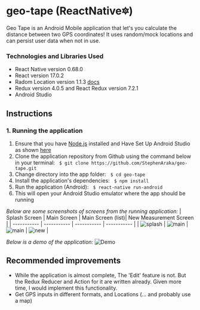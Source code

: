 # geo-tape  (ReactNative🔯) 

Geo Tape is an Android Mobile application that let's you calculate the distance between two GPS coordinates! It uses random/mock locations and can persist user data when not in use. 

### Technologies and Libraries Used
- React Native version 0.68.0
- React version 17.0.2
- Radom Location version 1.1.3 [docs](https://github.com/rmrs/random-location)
- Redux version 4.0.5 and React Redux version 7.2.1
- Android Studio


## Instructions
### 1. Running the application
1. Ensure that you have [Node.js](https://nodejs.org/en/) installed and Have Set Up Android Studio as shown [here](https://reactnative.dev/docs/environment-setup)
2. Clone the application repository from Github using the command below in your terminal:
&nbsp; `$ git clone https://github.com/StephenAraka/geo-tape.git`
3. Change directory into the app folder:
&nbsp; `$ cd geo-tape`
4. Install the application's dependencies:
&nbsp; `$ npm install`
5. Run the application (Android):
&nbsp; `$ react-native run-android`
6. This will open your Android Studio emulator where the app should be running

_Below are some screenshots of screens from the running application:_
| Splash Screen      | Main Screen | Main Screen  (list)| New Measurement Screen |
| ----------- | ----------- | ----------- | ----------- |
| ![splash](docs/images/splash.png)      | ![main](docs/images/main.png)       | ![main](docs/images/main2.png)       | ![new](docs/images/new.png) |


_Below is a demo of the application:_
![Demo](docs/images//geotape.gif)


## Recommended improvements
- While the application is almost complete, The 'Edit' feature is not. But the Redux Reducer and Action for it are written already. Given more time, I would implement this functionality.
- Get GPS inputs in different formats, and Locations (... and probably use a map)
